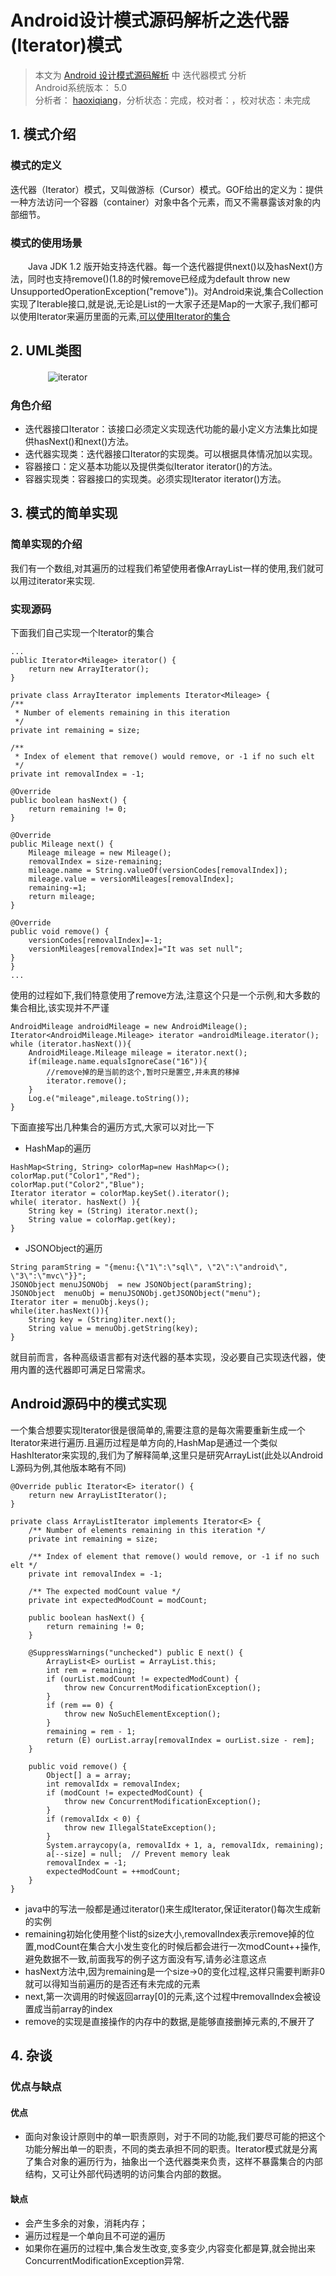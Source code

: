Android设计模式源码解析之迭代器(Iterator)模式 
========================================
> 本文为 [Android 设计模式源码解析](https://github.com/simple-android-framework-exchange/android_design_patterns_analysis) 中 迭代器模式 分析  
> Android系统版本： 5.0        
> 分析者： [haoxiqiang](https://github.com/Haoxiqiang)，分析状态：完成，校对者：，校对状态：未完成



## 1. 模式介绍
### 模式的定义
迭代器（Iterator）模式，又叫做游标（Cursor）模式。GOF给出的定义为：提供一种方法访问一个容器（container）对象中各个元素，而又不需暴露该对象的内部细节。

### 模式的使用场景
　　Java JDK 1.2 版开始支持迭代器。每一个迭代器提供next()以及hasNext()方法，同时也支持remove()(1.8的时候remove已经成为default throw new UnsupportedOperationException("remove"))。对Android来说,集合Collection实现了Iterable接口,就是说,无论是List的一大家子还是Map的一大家子,我们都可以使用Iterator来遍历里面的元素,[可以使用Iterator的集合](http://docs.oracle.com/javase/8/docs/api/java/util/package-tree.html)      

## 2. UML类图
　　　
　![iterator](images/Iterator_UML_class_diagram.svg.png)   

### 角色介绍　　 
* 迭代器接口Iterator：该接口必须定义实现迭代功能的最小定义方法集比如提供hasNext()和next()方法。
* 迭代器实现类：迭代器接口Iterator的实现类。可以根据具体情况加以实现。
* 容器接口：定义基本功能以及提供类似Iterator iterator()的方法。
* 容器实现类：容器接口的实现类。必须实现Iterator iterator()方法。


## 3. 模式的简单实现
###  简单实现的介绍
我们有一个数组,对其遍历的过程我们希望使用者像ArrayList一样的使用,我们就可以用过iterator来实现.

### 实现源码 
下面我们自己实现一个Iterator的集合

```
...
public Iterator<Mileage> iterator() {
    return new ArrayIterator();
}

private class ArrayIterator implements Iterator<Mileage> {
/**
 * Number of elements remaining in this iteration
 */
private int remaining = size;

/**
 * Index of element that remove() would remove, or -1 if no such elt
 */
private int removalIndex = -1;

@Override
public boolean hasNext() {
    return remaining != 0;
}

@Override
public Mileage next() {
    Mileage mileage = new Mileage();
    removalIndex = size-remaining;
    mileage.name = String.valueOf(versionCodes[removalIndex]);
    mileage.value = versionMileages[removalIndex];
    remaining-=1;
    return mileage;
}

@Override
public void remove() {
    versionCodes[removalIndex]=-1;
    versionMileages[removalIndex]="It was set null";
}
}
...
```
使用的过程如下,我们特意使用了remove方法,注意这个只是一个示例,和大多数的集合相比,该实现并不严谨

```
AndroidMileage androidMileage = new AndroidMileage();
Iterator<AndroidMileage.Mileage> iterator =androidMileage.iterator();
while (iterator.hasNext()){
    AndroidMileage.Mileage mileage = iterator.next();
    if(mileage.name.equalsIgnoreCase("16")){
    	//remove掉的是当前的这个,暂时只是置空,并未真的移掉
        iterator.remove();
    }
    Log.e("mileage",mileage.toString());
}
```

下面直接写出几种集合的遍历方式,大家可以对比一下
  
*  HashMap的遍历
```
HashMap<String, String> colorMap=new HashMap<>();
colorMap.put("Color1","Red");
colorMap.put("Color2","Blue");
Iterator iterator = colorMap.keySet().iterator();
while( iterator. hasNext() ){
    String key = (String) iterator.next();
    String value = colorMap.get(key);
}
```       
* JSONObject的遍历
```
String paramString = "{menu:{\"1\":\"sql\", \"2\":\"android\", \"3\":\"mvc\"}}";
JSONObject menuJSONObj  = new JSONObject(paramString);
JSONObject  menuObj = menuJSONObj.getJSONObject("menu");
Iterator iter = menuObj.keys();
while(iter.hasNext()){
    String key = (String)iter.next();
    String value = menuObj.getString(key);
}
```      
就目前而言，各种高级语言都有对迭代器的基本实现，没必要自己实现迭代器，使用内置的迭代器即可满足日常需求。         

## Android源码中的模式实现
一个集合想要实现Iterator很是很简单的,需要注意的是每次需要重新生成一个Iterator来进行遍历.且遍历过程是单方向的,HashMap是通过一个类似HashIterator来实现的,我们为了解释简单,这里只是研究ArrayList(此处以Android L源码为例,其他版本略有不同)

```
@Override public Iterator<E> iterator() {
    return new ArrayListIterator();
}

private class ArrayListIterator implements Iterator<E> {
    /** Number of elements remaining in this iteration */
    private int remaining = size;

    /** Index of element that remove() would remove, or -1 if no such elt */
    private int removalIndex = -1;

    /** The expected modCount value */
    private int expectedModCount = modCount;

    public boolean hasNext() {
        return remaining != 0;
    }

    @SuppressWarnings("unchecked") public E next() {
        ArrayList<E> ourList = ArrayList.this;
        int rem = remaining;
        if (ourList.modCount != expectedModCount) {
            throw new ConcurrentModificationException();
        }
        if (rem == 0) {
            throw new NoSuchElementException();
        }
        remaining = rem - 1;
        return (E) ourList.array[removalIndex = ourList.size - rem];
    }

    public void remove() {
        Object[] a = array;
        int removalIdx = removalIndex;
        if (modCount != expectedModCount) {
            throw new ConcurrentModificationException();
        }
        if (removalIdx < 0) {
            throw new IllegalStateException();
        }
        System.arraycopy(a, removalIdx + 1, a, removalIdx, remaining);
        a[--size] = null;  // Prevent memory leak
        removalIndex = -1;
        expectedModCount = ++modCount;
    }
}
```

* java中的写法一般都是通过iterator()来生成Iterator,保证iterator()每次生成新的实例
* remaining初始化使用整个list的size大小,removalIndex表示remove掉的位置,modCount在集合大小发生变化的时候后都会进行一次modCount++操作,避免数据不一致,前面我写的例子这方面没有写,请务必注意这点
* hasNext方法中,因为remaining是一个size->0的变化过程,这样只需要判断非0就可以得知当前遍历的是否还有未完成的元素
* next,第一次调用的时候返回array[0]的元素,这个过程中removalIndex会被设置成当前array的index
* remove的实现是直接操作的内存中的数据,是能够直接删掉元素的,不展开了



## 4. 杂谈
### 优点与缺点
#### 优点  
* 面向对象设计原则中的单一职责原则，对于不同的功能,我们要尽可能的把这个功能分解出单一的职责，不同的类去承担不同的职责。Iterator模式就是分离了集合对象的遍历行为，抽象出一个迭代器类来负责，这样不暴露集合的内部结构，又可让外部代码透明的访问集合内部的数据。

#### 缺点 
* 会产生多余的对象，消耗内存；
* 遍历过程是一个单向且不可逆的遍历
* 如果你在遍历的过程中,集合发生改变,变多变少,内容变化都是算,就会抛出来ConcurrentModificationException异常.


